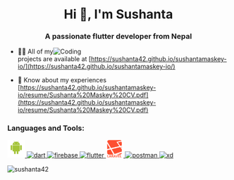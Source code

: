 <h1 align="center">Hi 👋, I'm Sushanta</h1>
<h3 align="center">A passionate flutter developer from Nepal</h3>
<img align="right" alt="Coding" width="400" src="https://img.freepik.com/free-vector/usability-testing-concept-illustration_114360-1571.jpg?t=st=1714495442~exp=1714499042~hmac=a26d985a4f35c73b99f453e4bad33fa31403dcc0a1994e2c1941073e983eddc2&w=740">

- 👨‍💻 All of my projects are available at [https://sushanta42.github.io/sushantamaskey-io/](https://sushanta42.github.io/sushantamaskey-io/)

- 📄 Know about my experiences [https://sushanta42.github.io/sushantamaskey-io/resume/Sushanta%20Maskey%20CV.pdf](https://sushanta42.github.io/sushantamaskey-io/resume/Sushanta%20Maskey%20CV.pdf)

<p align="left">
</p>

<h3 align="left">Languages and Tools:</h3>
<p align="left"> <a href="https://developer.android.com" target="_blank" rel="noreferrer"> <img src="https://raw.githubusercontent.com/devicons/devicon/master/icons/android/android-original-wordmark.svg" alt="android" width="40" height="40"/> </a> <a href="https://dart.dev" target="_blank" rel="noreferrer"> <img src="https://www.vectorlogo.zone/logos/dartlang/dartlang-icon.svg" alt="dart" width="40" height="40"/> </a> <a href="https://firebase.google.com/" target="_blank" rel="noreferrer"> <img src="https://www.vectorlogo.zone/logos/firebase/firebase-icon.svg" alt="firebase" width="40" height="40"/> </a> <a href="https://flutter.dev" target="_blank" rel="noreferrer"> <img src="https://www.vectorlogo.zone/logos/flutterio/flutterio-icon.svg" alt="flutter" width="40" height="40"/> </a> <a href="https://laravel.com/" target="_blank" rel="noreferrer"> <img src="https://raw.githubusercontent.com/devicons/devicon/master/icons/laravel/laravel-plain-wordmark.svg" alt="laravel" width="40" height="40"/> </a> <a href="https://postman.com" target="_blank" rel="noreferrer"> <img src="https://www.vectorlogo.zone/logos/getpostman/getpostman-icon.svg" alt="postman" width="40" height="40"/> </a> <a href="https://www.adobe.com/products/xd.html" target="_blank" rel="noreferrer"> <img src="https://cdn.worldvectorlogo.com/logos/adobe-xd.svg" alt="xd" width="40" height="40"/> </a> </p>

<p><img align="center" src="https://github-readme-stats.vercel.app/api/top-langs?username=sushanta42&show_icons=true&locale=en&layout=compact" alt="sushanta42" /></p>
